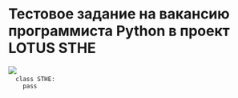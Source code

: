 # Тестовое задание на вакансию программиста Python в проект LOTUS STHE
<img src="https://upload.wikimedia.org/wikipedia/commons/d/d5/%D0%A2%D0%B5%D0%BF%D0%BB%D0%BE%D0%BE%D0%B1%D0%BC%D0%B5%D0%BD%D0%BD%D0%B8%D0%BA_%D0%BA%D0%BE%D0%B6%D1%83%D1%85%D0%BE%D1%82%D1%80%D1%83%D0%B1%D0%BD%D1%8B%D0%B9_.jpg">

<code>
  class STHE:
    pass
</code>
